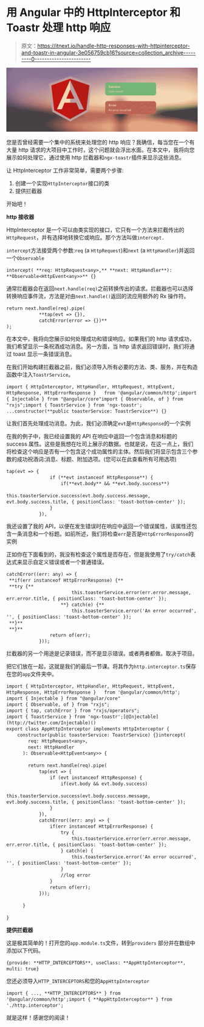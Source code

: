# 用 Angular 中的 HttpInterceptor 和 Toastr 处理 http 响应

> 原文：<https://itnext.io/handle-http-responses-with-httpinterceptor-and-toastr-in-angular-3e056759cb16?source=collection_archive---------0----------------------->

![](img/20bac6d54b22fdba7f590fe2abf2fd34.png)

您是否曾经需要一个集中的系统来处理您的 http 响应？我确信，每当您在一个有大量 http 请求的大项目中工作时，这个问题就会浮出水面。在本文中，我将向您展示如何处理它，通过使用 http 拦截器和`ngx-toastr`插件来显示这些消息。

让 HttpInterceptor 工作非常简单，需要两个步骤:

1.  创建一个实现`HttpInterceptor`接口的类
2.  提供拦截器

开始吧！

**http 接收器**

HttpInterceptor 是一个可以由类实现的接口，它只有一个方法来拦截传出的`HttpRequest`，并有选择地转换它或响应。那个方法叫做`intercept.`

`intercept`方法接受两个参数:`req` (a `HttpRequest`)和`next` (a `HttpHandler`)并返回一个`Observable`

```
intercept( **req: HttpRequest<any>,** **next: HttpHandler**): **Observable<HttpEvent<any>>** {}
```

通常拦截器会在返回`next.handle(req)`之前转换传出的请求。拦截器也可以选择转换响应事件流，方法是对由`next.handle()`返回的流应用额外的 Rx 操作符。

```
return next.handle(req).pipe(
            **tap(evt => {}),
            catchError(error => {})**
);
```

在本文中，我将向您展示如何处理成功和错误响应。如果我们的 http 请求成功，我们希望显示一条祝酒成功消息。另一方面，当 http 请求返回错误时，我们将通过 toast 显示一条错误消息。

在我们开始构建拦截器之前，我们必须导入所有必要的方法、类、服务，并在构造函数中注入`ToastrService`。

```
import { HttpInterceptor, HttpHandler, HttpRequest, HttpEvent, HttpResponse, HttpErrorResponse }   from '@angular/common/http';import { Injectable } from "@angular/core"import { Observable, of } from "rxjs";import { ToastrService } from 'ngx-toastr';
...constructor(**public toasterService: ToastrService**) {}
```

让我们首先处理成功消息。为此，我们必须确定`evt`是`HttpResponse`的一个实例

在我的例子中，我已经设置我的 API 在响应中返回一个包含消息和标题的 success 属性。这些是我想在吐司上展示的数据。也就是说，在这一点上，我们将检查这个响应是否有一个包含这个成功属性的主体。然后我们将显示包含三个参数的成功祝酒词:消息、标题、附加选项。(您可以在此查看所有可用选项[)](https://github.com/scttcper/ngx-toastr)

```
tap(evt => {
                if (**evt instanceof HttpResponse**) {
                    if(**evt.body** && **evt.body.success**)
                        this.toasterService.success(evt.body.success.message, evt.body.success.title, { positionClass: 'toast-bottom-center' });
                }
            }),
```

我还设置了我的 API，以便在发生错误时在响应中返回一个错误属性，该属性还包含一条消息和一个标题。如前所述，我们将检查`err`是否是`HttpErrorResponse`的实例

正如你在下面看到的，我没有检查这个属性是否存在，但是我使用了`try/catch`表达式来显示自定义错误或者一个普通错误。

```
catchError((err: any) => {
 **if(err instanceof HttpErrorResponse) {**
 **try {**
                        this.toasterService.error(err.error.message, err.error.title, { positionClass: 'toast-bottom-center' });
                    **} catch(e) {**
                        this.toasterService.error('An error occurred', '', { positionClass: 'toast-bottom-center' });
 **}**
 **}**
                return of(err);
            }));
```

拦截器的另一个用途是记录错误，而不是显示错误。或者两者都做。取决于项目。

把它们放在一起，这就是我们的最后一节课。将其作为`http.interceptor.ts`保存在您的`app`文件夹中。

```
import { HttpInterceptor, HttpHandler, HttpRequest, HttpEvent, HttpResponse, HttpErrorResponse }   from '@angular/common/http';
import { Injectable } from "@angular/core"
import { Observable, of } from "rxjs";
import { tap, catchError } from "rxjs/operators";
import { ToastrService } from 'ngx-toastr';[@Injectable](http://twitter.com/Injectable)()
export class AppHttpInterceptor implements HttpInterceptor {
    constructor(public toasterService: ToastrService) {}intercept(
        req: HttpRequest<any>,
        next: HttpHandler
      ): Observable<HttpEvent<any>> {

        return next.handle(req).pipe(
            tap(evt => {
                if (evt instanceof HttpResponse) {
                    if(evt.body && evt.body.success)
                        this.toasterService.success(evt.body.success.message, evt.body.success.title, { positionClass: 'toast-bottom-center' });
                }
            }),
            catchError((err: any) => {
                if(err instanceof HttpErrorResponse) {
                    try {
                        this.toasterService.error(err.error.message, err.error.title, { positionClass: 'toast-bottom-center' });
                    } catch(e) {
                        this.toasterService.error('An error occurred', '', { positionClass: 'toast-bottom-center' });
                    }
                    //log error 
                }
                return of(err);
            }));

      }

}
```

**提供拦截器**

这是极其简单的！打开您的`app.module.ts`文件，转到`providers` 部分并在数组中添加以下代码。

```
{provide: **HTTP_INTERCEPTORS**, useClass: **AppHttpInterceptor**, multi: true}
```

您还必须导入`HTTP_INTERCEPTORS`和您的`AppHttpInterceptor`

```
import { ..., **HTTP_INTERCEPTORS** } from '@angular/common/http';import { **AppHttpInterceptor** } from './http.interceptor';
```

就是这样！感谢您的阅读！